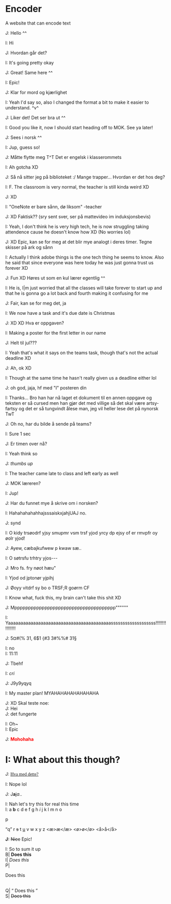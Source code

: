 # Encoder
A website that can encode text

J: Hello ^^

I: Hi

J: Hvordan går det?

I: It's going pretty okay

J: Great! Same here ^^

I: Epic!

J: Klar for mord og kjærlighet

I: Yeah I'd say so, also I changed the format a bit to make it easier to understand. ^v^

J: Liker det! Det ser bra ut ^^

I: Good you like it, now I should start heading off to MOK. See ya later!

J: Sees i norsk ^^

I: Jup, guess so!

J: Måtte flytte meg T^T Det er engelsk i klasserommets

I: Ah gotcha XD

J: Så nå sitter jeg på biblioteket :/ Mange trapper... Hvordan er det hos deg?

I: F. The classroom is very normal, the teacher is still kinda weird XD

J: XD

I: "OneNote er bare sånn, dø liksom" -teacher

J: XD Faktisk?? (sry sent sver, ser på mattevideo im induksjonsbevis)

I: Yeah, I don't think he is very high tech, he is now struggling taking attendence cause he doesn't know how  XD (No worries lol)

J: XD Epic, kan se for meg at det blir mye analogt i deres timer. Tegne skisser på ark og sånn

I: Actually I think adobe things is the one tech thing he seems to know. Also he said that since everyone was here today he was just gonna trust us forever XD

J: Fun XD Høres ut som en kul lærer egentlig ^^

I: He is, I|m just worried that all the classes will take forever to start up and that he is gonna go a lot back and fourth making it confusing for me

J: Fair, kan se for meg det, ja

I: We now have a task and it's due date is Christmas

J: XD XD Hva er oppgaven?

I: Making a poster for the first letter in our name

J: Helt til jul???

I: Yeah that's what it says on the teams task, though that's not the actual deadline XD

J: Ah, ok XD

I: Though at the same time he hasn't really given us a deadline either lol

J: oh god, jaja, hf med "I" posteren din

I: Thanks... Bro han har nå laget et dokument til en annen oppgave og teksten er så cursed men han gjør det med villige så det skal være artsy-fartsy og det er så tungvindt ålese man, jeg vil heller lese det på nynorsk TwT

J: Oh no, har du bilde å sende på teams?

I: Sure 1 sec

J: Er timen over nå?

I: Yeah think so

J: *thumbs up*

I: The teacher came late to class and left early as well

J: MOK læreren?

I: Jup!

J: Har du funnet mye å skrive om i norsken?

I: HahahahahahhajsssaiskxjahjUAJ no.

J: synd

I: O kidy trsøodrf yjsy smupmr vsm trsf yjod yrcy dp ejsy of er rmvpfr oy øolr yjod!

J: Ayew, cæbajkufwew p kwaw sæ..

I: O søtrsfu trhtry yjos---

J: Mro fs. fry nøot hæu"

I: Yjod od jptonør yjpihj 

J: Øoyy vitdrf sy bo o TRSF;R goørm CF

I: Know what, fuck this, my brain can't take this shit XD

J: Mppppppppppppppppppppppppppppppppppppp""""""

I: Yaaaaaaaaaaaaaaaaaaaaaaaaaaaaaaaaaaaaaaaaasssssssssssssssssss!!!!!!!!!!!!!!!!

J: 5¤#(% 31, 6$1 {#3 3#%%# 31§

I: no <br>
I: 11:11

J: Tbehf

I: *cri*

J: J9y9yqyq

I: My master plan! MYAHAHAHAHAHAHAHA

J: XD Skal teste noe: <br>J: Hei <br>J: det fungerte

I: Oh~ <br>
I: Epic

J: <b style="color:red">Mohohaha</b>

<h1>I: What about this though? </h1>

J: <span style="font-family: wingdings; text-decoration: underline;">Hva med dette?</span>

I: Nope lol

J: J<b>a</b><u>j</u>*a*..

I: Nah let's try this for real this time <br>
I: <a>a</a> <b>b</b> <c>c</c> <d>d</d> <e>e</e> <f>f</f> <g>g</g> <h>h</h> <i>i</i> <j>j</j> <k>k</k> <l>l</l> <m>m</m> <n>n</n> <o>o</o> <p>p</p> <q>q</q> <r>r</r> <s>s</s> <t>t</t> <u>u</u> <v>v</v> <w>w</w> <x>x</x> <y>y</y> <z>z</z> <æ>æ</æ>  <ø>ø</ø>  <å>å</å>

<b>J:</b> <s>Nice</s> Epic!

I: So to sum it up <br>
B| <b> Does this </b><br>
I| <i> Does this </i><br>
P| <p> Does this </p><br>
Q| <q> Does this </q><br>
S| <s> Does this </s><br>